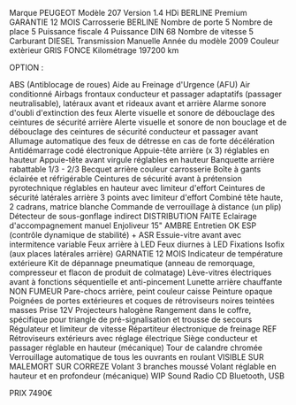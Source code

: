 Marque PEUGEOT
Modèle 207
Version 1.4 HDi BERLINE Premium GARANTIE 12 MOIS
Carrosserie BERLINE
Nombre de porte 5
Nombre de place 5
Puissance fiscale 4
Puissance DIN 68
Nombre de vitesse 5
Carburant DIESEL
Transmission Manuelle
Année du modèle 2009
Couleur extèrieur GRIS FONCE
Kilométrage 197200 km

OPTION : 

ABS (Antiblocage de roues) 
Aide au Freinage d'Urgence (AFU) 
Air conditionné 
Airbags frontaux conducteur et passager adaptatifs (passager neutralisable), latéraux avant et rideaux avant et arrière 
Alarme sonore d'oubli d'extinction des feux 
Alerte visuelle et sonore de débouclage des ceintures de sécurité arrière 
Alerte visuelle et sonore de non bouclage et de débouclage des ceintures de sécurité conducteur et passager avant 
Allumage automatique des feux de détresse en cas de forte décélération 
Antidémarrage codé électronique 
Appuie-tête arrière (x 3) réglables en hauteur 
Appuie-tête avant virgule réglables en hauteur 
Banquette arrière rabattable 1/3 - 2/3 
Becquet arrière couleur carrosserie 
Boîte à gants éclairée et réfrigérable 
Ceintures de sécurité avant à prétension pyrotechnique réglables en hauteur avec limiteur d'effort 
Ceintures de sécurité latérales arrière 3 points avec limiteur d'effort 
Combiné tête haute, 2 cadrans, matrice blanche 
Commande de verrouillage à distance (un plip) 
Détecteur de sous-gonflage indirect 
DISTRIBUTION FAITE 
Eclairage d'accompagnement manuel 
Enjoliveur 15" AMBRE 
Entretien OK 
ESP (contrôle dynamique de stabilité) + ASR 
Essuie-vitre avant avec intermitence variable 
Feux arrière à LED 
Feux diurnes à LED 
Fixations Isofix (aux places latérales arrière) 
GARNATIE 12 MOIS 
Indicateur de température extérieure 
Kit de dépannage pneumatique (anneau de remorquage, compresseur et flacon de produit de colmatage) 
Lève-vitres électriques avant à fonctions séquentielle et anti-pincement 
Lunette arrière chauffante 
NON FUMEUR 
Pare-chocs arrière, peint couleur caisse 
Peinture opaque 
Poignées de portes extérieures et coques de rétroviseurs noires teintées masses 
Prise 12V 
Projecteurs halogène 
Rangement dans le coffre, spécifique pour triangle de pré-signalisation et trousse de secours 
Régulateur et limiteur de vitesse 
Répartiteur électronique de freinage REF 
Rétroviseurs extérieurs avec réglage électrique 
Siège conducteur et passager réglable en hauteur (mécanique) 
Tour de calandre chromée 
Verrouillage automatique de tous les ouvrants en roulant 
VISIBLE SUR MALEMORT SUR CORREZE 
Volant 3 branches moussé 
Volant réglable en hauteur et en profondeur (mécanique) 
WIP Sound Radio CD Bluetooth, USB 


PRIX  7490€
